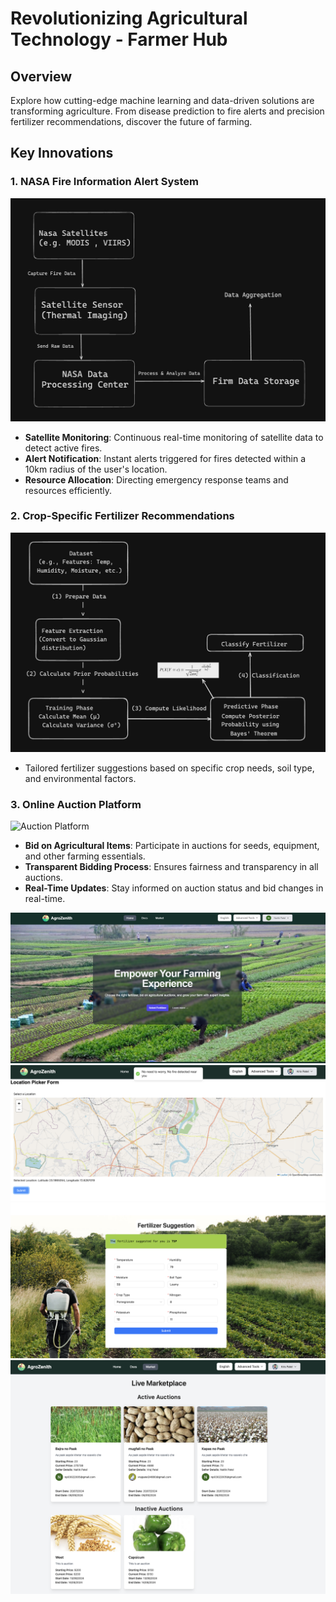 # Revolutionizing Agricultural Technology - Farmer Hub

## Overview
Explore how cutting-edge machine learning and data-driven solutions are transforming agriculture. From disease prediction to fire alerts and precision fertilizer recommendations, discover the future of farming.

## Key Innovations

### 1. NASA Fire Information Alert System

![Satellite Monitoring](./asset/Fire.jpg)
- **Satellite Monitoring**: Continuous real-time monitoring of satellite data to detect active fires.
- **Alert Notification**: Instant alerts triggered for fires detected within a 10km radius of the user's location.
- **Resource Allocation**: Directing emergency response teams and resources efficiently.

### 2. Crop-Specific Fertilizer Recommendations

![Fertilizer Recommendations](./asset/fertilizer.jpg)
- Tailored fertilizer suggestions based on specific crop needs, soil type, and environmental factors.

### 3. Online Auction Platform

![Auction Platform](./images/auction-platform.jpg)
- **Bid on Agricultural Items**: Participate in auctions for seeds, equipment, and other farming essentials.
- **Transparent Bidding Process**: Ensures fairness and transparency in all auctions.
- **Real-Time Updates**: Stay informed on auction status and bid changes in real-time.

![Websit photos](./asset/Home_page.png)
![image](./asset/active_fire.png)
![image](./asset/flizer.png)
![image](./asset/marketplace.png)




